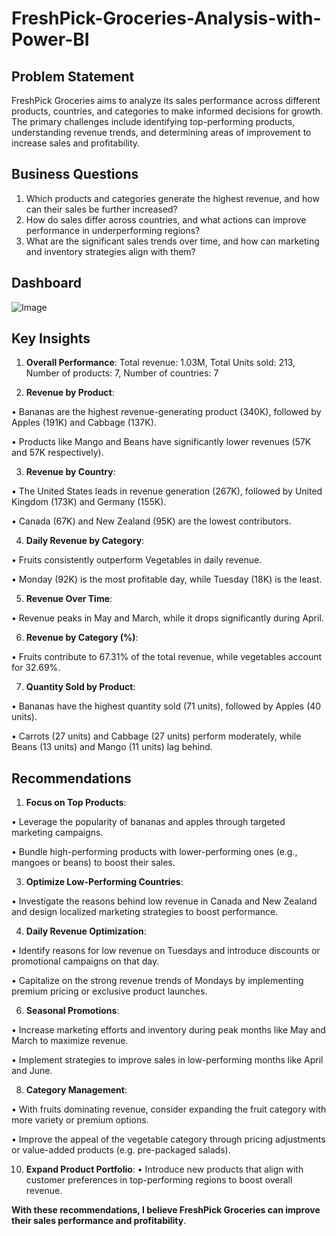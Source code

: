 # FreshPick-Groceries-Analysis-with-Power-BI

## Problem Statement
FreshPick Groceries aims to analyze its sales performance across different products, countries, and categories to make informed decisions for growth. 
The primary challenges include identifying top-performing products, understanding revenue trends, and determining areas of improvement to increase sales and profitability.

## Business Questions
1.	Which products and categories generate the highest revenue, and how can their sales be further increased?
2.	How do sales differ across countries, and what actions can improve performance in underperforming regions?
3.	What are the significant sales trends over time, and how can marketing and inventory strategies align with them?

## Dashboard
![Image](https://github.com/user-attachments/assets/c41ad2bd-2438-4b48-952f-7f63dad26dc7)


## Key Insights
1.	**Overall Performance**:
Total revenue: 1.03M, Total Units sold: 213, Number of products: 7, Number of countries: 7

2.	**Revenue by Product**:
   
•	Bananas are the highest revenue-generating product (340K), followed by Apples (191K) and Cabbage (137K).

•	Products like Mango and Beans have significantly lower revenues (57K and 57K respectively).

 3. **Revenue by Country**:
    
•	The United States leads in revenue generation (267K), followed by United Kingdom (173K) and Germany (155K).

•	Canada (67K) and New Zealand (95K) are the lowest contributors.

4.	**Daily Revenue by Category**:
   
•	Fruits consistently outperform Vegetables in daily revenue.

•	Monday (92K) is the most profitable day, while Tuesday (18K) is the least.

5.	**Revenue Over Time**:
   
•	Revenue peaks in May and March, while it drops significantly during April.

6.	**Revenue by Category (%)**:
   
•	Fruits contribute to 67.31% of the total revenue, while vegetables account for 32.69%.

7.	**Quantity Sold by Product**:
   
•	Bananas have the highest quantity sold (71 units), followed by Apples (40 units).

•	Carrots (27 units) and Cabbage (27 units) perform moderately, while Beans (13 units) and Mango (11 units) lag behind.

## Recommendations
1.	**Focus on Top Products**:

•	Leverage the popularity of bananas and apples through targeted marketing campaigns.

•	Bundle high-performing products with lower-performing ones (e.g., mangoes or beans) to boost their sales.

3.	**Optimize Low-Performing Countries**:

•	Investigate the reasons behind low revenue in Canada and New Zealand and design localized marketing strategies to boost performance.

4.	**Daily Revenue Optimization**:

•	Identify reasons for low revenue on Tuesdays and introduce discounts or promotional campaigns on that day.

•	Capitalize on the strong revenue trends of Mondays by implementing premium pricing or exclusive product launches.

6.	**Seasonal Promotions**:

•	Increase marketing efforts and inventory during peak months like May and March to maximize revenue.

•	Implement strategies to improve sales in low-performing months like April and June.

8.	**Category Management**:

•	With fruits dominating revenue, consider expanding the fruit category with more variety or premium options.

•	Improve the appeal of the vegetable category through pricing adjustments or value-added products (e.g. pre-packaged salads).

10.	**Expand Product Portfolio**:
•	Introduce new products that align with customer preferences in top-performing regions to boost overall revenue.


**With these recommendations, I believe FreshPick Groceries can improve their sales performance and profitability**.

